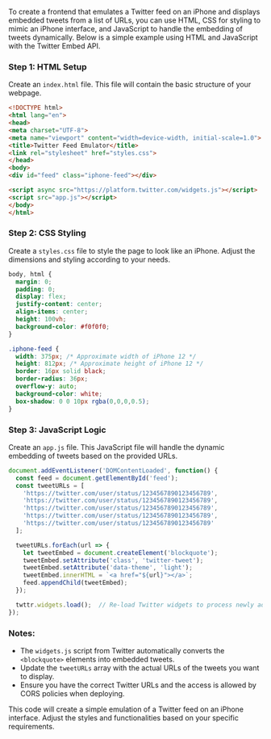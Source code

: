 To create a frontend that emulates a Twitter feed on an iPhone and displays embedded tweets from a list of URLs, you can use HTML, CSS for styling to mimic an iPhone interface, and JavaScript to handle the embedding of tweets dynamically. Below is a simple example using HTML and JavaScript with the Twitter Embed API.

### Step 1: HTML Setup
Create an `index.html` file. This file will contain the basic structure of your webpage.

```html
<!DOCTYPE html>
<html lang="en">
<head>
<meta charset="UTF-8">
<meta name="viewport" content="width=device-width, initial-scale=1.0">
<title>Twitter Feed Emulator</title>
<link rel="stylesheet" href="styles.css">
</head>
<body>
<div id="feed" class="iphone-feed"></div>

<script async src="https://platform.twitter.com/widgets.js"></script>
<script src="app.js"></script>
</body>
</html>
```

### Step 2: CSS Styling
Create a `styles.css` file to style the page to look like an iPhone. Adjust the dimensions and styling according to your needs.

```css
body, html {
  margin: 0;
  padding: 0;
  display: flex;
  justify-content: center;
  align-items: center;
  height: 100vh;
  background-color: #f0f0f0;
}

.iphone-feed {
  width: 375px; /* Approximate width of iPhone 12 */
  height: 812px; /* Approximate height of iPhone 12 */
  border: 16px solid black;
  border-radius: 36px;
  overflow-y: auto;
  background-color: white;
  box-shadow: 0 0 10px rgba(0,0,0,0.5);
}
```

### Step 3: JavaScript Logic
Create an `app.js` file. This JavaScript file will handle the dynamic embedding of tweets based on the provided URLs.

```javascript
document.addEventListener('DOMContentLoaded', function() {
  const feed = document.getElementById('feed');
  const tweetURLs = [
    'https://twitter.com/user/status/1234567890123456789',
    'https://twitter.com/user/status/1234567890123456789',
    'https://twitter.com/user/status/1234567890123456789',
    'https://twitter.com/user/status/1234567890123456789',
    'https://twitter.com/user/status/1234567890123456789'
  ];

  tweetURLs.forEach(url => {
    let tweetEmbed = document.createElement('blockquote');
    tweetEmbed.setAttribute('class', 'twitter-tweet');
    tweetEmbed.setAttribute('data-theme', 'light');
    tweetEmbed.innerHTML = `<a href="${url}"></a>`;
    feed.appendChild(tweetEmbed);
  });

  twttr.widgets.load();  // Re-load Twitter widgets to process newly added blockquotes
});
```

### Notes:
- The `widgets.js` script from Twitter automatically converts the `<blockquote>` elements into embedded tweets.
- Update the `tweetURLs` array with the actual URLs of the tweets you want to display.
- Ensure you have the correct Twitter URLs and the access is allowed by CORS policies when deploying.

This code will create a simple emulation of a Twitter feed on an iPhone interface. Adjust the styles and functionalities based on your specific requirements.